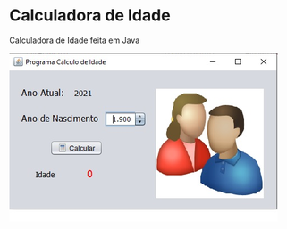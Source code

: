 # Calculadora de Idade
 Calculadora de Idade feita em Java
 
 <img src="CalculadoraIdade.jpg" alt="Calculadora Idade" display="block" align="center"/>
